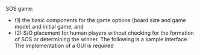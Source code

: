 SOS game: 
- (1) the basic components for the game options (board size and game mode) and initial game, and
- (2) S/O placement for human players without checking for the formation of SOS or determining the winner. The following is a sample interface. The implementation of a GUI is required
